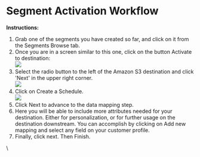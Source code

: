 # Segment Activation Workflow

**Instructions:**

1. Grab one of the segments you have created so far, and click on it from the Segments Browse tab.&#x20;
2. Once you are in a screen similar to this one, click on the button Activate to destination:\
   ![](<https://adbecdn.azureedge.net/labs/archbee/DGAdobeExperiencePlatformMulti/Screenshot 2023-07-10 at 7.18.14 PM.png>)
3. &#x20;Select the radio button to the left of the Amazon S3 destination and click 'Next' in the upper right corner.\
   ![](<https://adbecdn.azureedge.net/labs/archbee/DGAdobeExperiencePlatformMulti/Screenshot2023-07-10at7.19.39PM.png>)
4. Click on Create a Schedule.\
   ![](<https://adbecdn.azureedge.net/labs/archbee/DGAdobeExperiencePlatformMulti/Screenshot2023-07-10at7.20.46PM.png>)
5. Click Next to advance to the data mapping step.&#x20;
6. Here you will be able to include more attributes needed for your destination. Either for personalization, or for further usage on the destination downstream. You can accomplish by clicking on Add new mapping and select any field on your customer profile.&#x20;
7. Finally, click next. Then Finish.

\
